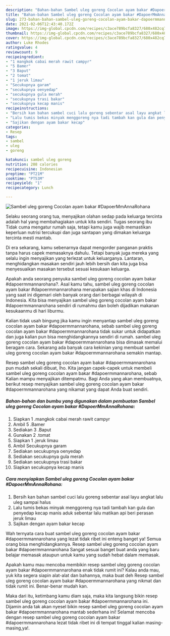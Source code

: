 ```yaml
---
description: "Bahan-bahan Sambel uleg goreng Cocolan ayam bakar #DapoerMmAnnaRohana yang nikmat Untuk Jualan"
title: "Bahan-bahan Sambel uleg goreng Cocolan ayam bakar #DapoerMmAnnaRohana yang nikmat Untuk Jualan"
slug: 273-bahan-bahan-sambel-uleg-goreng-cocolan-ayam-bakar-dapoermmannarohana-yang-nikmat-untuk-jualan
date: 2021-02-06T12:43:40.172Z
image: https://img-global.cpcdn.com/recipes/c3ace789bcfa8327/680x482cq70/sambel-uleg-goreng-cocolan-ayam-bakar-dapoermmannarohana-foto-resep-utama.jpg
thumbnail: https://img-global.cpcdn.com/recipes/c3ace789bcfa8327/680x482cq70/sambel-uleg-goreng-cocolan-ayam-bakar-dapoermmannarohana-foto-resep-utama.jpg
cover: https://img-global.cpcdn.com/recipes/c3ace789bcfa8327/680x482cq70/sambel-uleg-goreng-cocolan-ayam-bakar-dapoermmannarohana-foto-resep-utama.jpg
author: Luke Rhodes
ratingvalue: 4
reviewcount: 9
recipeingredient:
- "1 mangkok cabai merah rawit campyr"
- "5 Bamer"
- "3 Baput"
- "2 tomat"
- "1 jeruk limau"
- "Secukupnya garam"
- "secukupnya oenyedap"
- "secukupnya gula merah"
- "secukupnya trasi bakar"
- "secukupnya kecap manis"
recipeinstructions:
- "Bersih kan bahan sambel cuci lalu goreng sebentar asal layu angkat lalu uleg sampai halus"
- "Lalu tumis bekas minyak menggoreng nya tadi tambah kan gula dan penyedap kecap manis aduk sebentar lalu matikan api beri perasan jeruk limau"
- "Sajikan dengan ayam bakar kecap"
categories:
- Resep
tags:
- sambel
- uleg
- goreng

katakunci: sambel uleg goreng 
nutrition: 208 calories
recipecuisine: Indonesian
preptime: "PT21M"
cooktime: "PT53M"
recipeyield: "1"
recipecategory: Lunch

---
```



![Sambel uleg goreng Cocolan ayam bakar #DapoerMmAnnaRohana](https://img-global.cpcdn.com/recipes/c3ace789bcfa8327/680x482cq70/sambel-uleg-goreng-cocolan-ayam-bakar-dapoermmannarohana-foto-resep-utama.jpg)

Selaku seorang orang tua, menyajikan olahan sedap pada keluarga tercinta adalah hal yang membahagiakan untuk kita sendiri. Tugas seorang ibu Tidak cuma mengatur rumah saja, tetapi kamu juga wajib memastikan keperluan nutrisi tercukupi dan juga santapan yang dimakan keluarga tercinta mesti mantab.

Di era  sekarang, kamu sebenarnya dapat mengorder panganan praktis tanpa harus capek memasaknya dahulu. Tetapi banyak juga mereka yang selalu ingin menyajikan yang terlezat untuk keluarganya. Lantaran, menghidangkan masakan sendiri jauh lebih bersih dan kita juga bisa menyesuaikan masakan tersebut sesuai kesukaan keluarga. 



Apakah anda seorang penyuka sambel uleg goreng cocolan ayam bakar #dapoermmannarohana?. Asal kamu tahu, sambel uleg goreng cocolan ayam bakar #dapoermmannarohana merupakan sajian khas di Indonesia yang saat ini digemari oleh banyak orang dari berbagai wilayah di Indonesia. Kita bisa menyajikan sambel uleg goreng cocolan ayam bakar #dapoermmannarohana sendiri di rumahmu dan boleh dijadikan makanan kesukaanmu di hari liburmu.

Kalian tidak usah bingung jika kamu ingin menyantap sambel uleg goreng cocolan ayam bakar #dapoermmannarohana, sebab sambel uleg goreng cocolan ayam bakar #dapoermmannarohana tidak sukar untuk didapatkan dan juga kalian pun bisa menghidangkannya sendiri di rumah. sambel uleg goreng cocolan ayam bakar #dapoermmannarohana bisa dimasak memalui beragam cara. Sekarang ada banyak cara kekinian yang membuat sambel uleg goreng cocolan ayam bakar #dapoermmannarohana semakin mantap.

Resep sambel uleg goreng cocolan ayam bakar #dapoermmannarohana pun mudah sekali dibuat, lho. Kita jangan capek-capek untuk membeli sambel uleg goreng cocolan ayam bakar #dapoermmannarohana, sebab Kalian mampu menyajikan ditempatmu. Bagi Anda yang akan membuatnya, berikut resep menyajikan sambel uleg goreng cocolan ayam bakar #dapoermmannarohana yang nikamat yang dapat Anda buat sendiri.

<!--inarticleads1-->

##### Bahan-bahan dan bumbu yang digunakan dalam pembuatan Sambel uleg goreng Cocolan ayam bakar #DapoerMmAnnaRohana:

1. Siapkan 1 .mangkok cabai merah rawit campyr
1. Ambil 5 .Bamer
1. Sediakan 3 .Baput
1. Gunakan 2 .tomat
1. Siapkan 1 .jeruk limau
1. Ambil Secukupnya garam
1. Sediakan secukupnya oenyedap
1. Sediakan secukupnya gula merah
1. Sediakan secukupnya trasi bakar
1. Siapkan secukupnya kecap manis




<!--inarticleads2-->

##### Cara menyiapkan Sambel uleg goreng Cocolan ayam bakar #DapoerMmAnnaRohana:

1. Bersih kan bahan sambel cuci lalu goreng sebentar asal layu angkat lalu uleg sampai halus
1. Lalu tumis bekas minyak menggoreng nya tadi tambah kan gula dan penyedap kecap manis aduk sebentar lalu matikan api beri perasan jeruk limau
1. Sajikan dengan ayam bakar kecap




Wah ternyata cara buat sambel uleg goreng cocolan ayam bakar #dapoermmannarohana yang lezat tidak ribet ini enteng banget ya! Semua orang bisa menghidangkannya. Resep sambel uleg goreng cocolan ayam bakar #dapoermmannarohana Sangat sesuai banget buat anda yang baru belajar memasak ataupun untuk kamu yang sudah hebat dalam memasak.

Apakah kamu mau mencoba membikin resep sambel uleg goreng cocolan ayam bakar #dapoermmannarohana enak tidak rumit ini? Kalau anda mau, yuk kita segera siapin alat-alat dan bahannya, maka buat deh Resep sambel uleg goreng cocolan ayam bakar #dapoermmannarohana yang nikmat dan tidak rumit ini. Benar-benar mudah kan. 

Maka dari itu, ketimbang kamu diam saja, maka kita langsung bikin resep sambel uleg goreng cocolan ayam bakar #dapoermmannarohana ini. Dijamin anda tak akan nyesel bikin resep sambel uleg goreng cocolan ayam bakar #dapoermmannarohana mantab sederhana ini! Selamat mencoba dengan resep sambel uleg goreng cocolan ayam bakar #dapoermmannarohana lezat tidak ribet ini di tempat tinggal kalian masing-masing,ya!.

